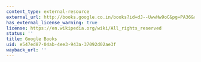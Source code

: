 ```yaml
---
content_type: external-resource
external_url: http://books.google.co.in/books?id=dJ--UwwHw9oC&pg=PA36&redir_esc=y#v=onepage&q&f=false
has_external_license_warning: true
license: https://en.wikipedia.org/wiki/All_rights_reserved
status: ''
title: Google Books
uid: e547ed87-04ab-4ee3-943a-37092d02ae3f
wayback_url: ''
---
```

